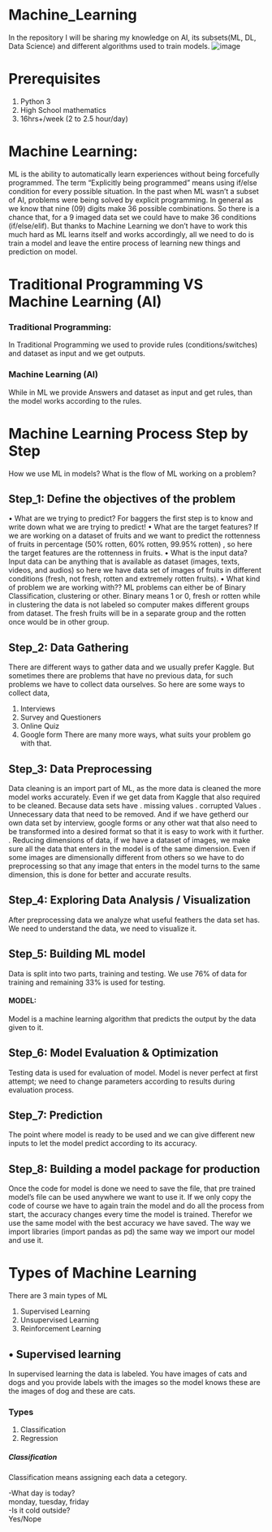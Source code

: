 # Machine_Learning
In the repository I will be sharing my knowledge on AI, its subsets(ML, DL, Data Science) and different algorithms used to train models.
![image](https://user-images.githubusercontent.com/57810189/116005301-c5f07800-a61f-11eb-9ec0-f99147051e95.png)

# Prerequisites
1. Python 3
2. High School mathematics
3.  16hrs+/week (2 to 2.5 hour/day)


# Machine Learning:
ML is the ability to automatically learn experiences without being forcefully programmed. The term   “Explicitly being programmed” means using if/else condition for every possible situation. In the past when ML wasn’t a subset of AI, problems were being solved by explicit programming. In general as we know that nine (09) digits make 36 possible combinations. So there is a chance that, for a 9 imaged data set we could have to make 36 conditions (if/else/elif). But thanks to Machine Learning we don’t have to work this much hard as ML learns itself and works accordingly, all we need to do is train a model and leave the entire process of learning new things and prediction on model.
# Traditional Programming VS Machine Learning (AI)
### Traditional Programming:
In Traditional Programming we used to provide rules (conditions/switches) and dataset as input and we get outputs. 
 
### Machine Learning (AI)
While in ML we provide Answers and dataset as input and get rules, than the model works according to the rules. 
 
# Machine Learning Process Step by Step
How we use ML in models? What is the flow of ML working on a problem?
 
## Step_1:  Define the objectives of the problem
•	What are we trying to predict?
For baggers the first step is to know and write down what we are trying to predict!
•	What are the target features?
If we are working on a dataset of fruits and we want to predict the rottenness of fruits in percentage (50% rotten, 60% rotten, 99.95% rotten) , so here the target features are the rottenness in fruits. 
•	What is the input data?
Input data can be anything that is available as dataset (images, texts, videos, and audios) so here we have data set of images of fruits in different conditions (fresh, not fresh, rotten and extremely rotten fruits).
•	What kind of problem we are working with??
ML problems can either be of Binary Classification, clustering or other.
Binary means 1 or 0, fresh or rotten while in clustering the data is not labeled so computer makes different groups from dataset. The fresh fruits will be in a separate group and the rotten once would be in other group.

## Step_2: Data Gathering
There are different ways to gather data and we usually prefer Kaggle.
But sometimes there are problems that have no previous data, for such problems we have to collect data ourselves. 
So here are some ways to collect data,
1. Interviews 
2. Survey and Questioners
3. Online Quiz
4. Google form 
There are many more ways, what suits your problem go with that.

## Step_3: Data Preprocessing
Data cleaning is an import part of ML, as the more data is cleaned the more model works accurately. Even if we get data from Kaggle that also required to be cleaned. Because data sets have 
. missing values
. corrupted Values
. Unnecessary data that need to be removed.
And if we have getherd our own data set by interview, google forms or any other wat that also need to be transformed into a desired format so that it is easy to work with it further. 
. Reducing dimensions of data, if we have a dataset of images, we make sure all the data that enters in the model is of the same dimension. Even if some images are dimensionally different from others so we have to do preprocessing so that any image that enters in the model turns to the same dimension, this is done for better and accurate results. 

## Step_4: Exploring Data Analysis / Visualization
After preprocessing data we analyze what useful feathers the data set has.
We need to understand the data, we need to visualize it.

## Step_5: Building ML model
Data is split into two parts, training and testing. We use 76% of data for training and remaining 33% is used for testing. 
#### MODEL:
Model is a machine learning algorithm that predicts the output by the data given to it. 

## Step_6: Model Evaluation & Optimization
Testing data is used for evaluation of model. Model is never perfect at first attempt; we need to change parameters according to results during evaluation process. 

## Step_7: Prediction
The point where model is ready to be used and we can give different new inputs to let the model predict according to its accuracy. 

## Step_8: Building a model package for production
Once the code for model is done we need to save the file, that pre trained model’s file can be used anywhere we want to use it. If we only copy the code of course we have to again train the model and do all the process from start, the accuracy changes every time the model is trained. Therefor we use the same model with the best accuracy we have saved. The way we import libraries (import pandas as pd) the same way we import our model and use it. 

# Types of Machine Learning
There are 3 main types of ML
1. Supervised Learning
2. Unsupervised Learning
3. Reinforcement Learning 
## •	Supervised learning
In supervised learning the data is labeled.  You have images of cats and dogs and you provide labels with the images so the model knows these are the images of dog and these are cats. 
###  Types
1. Classification
2. Regression 

##### Classification
Classification means assigning each data a cetegory.

-What day is today? <br>
monday, tuesday, friday<br>
-Is it cold outside?<br>
Yes/Nope

